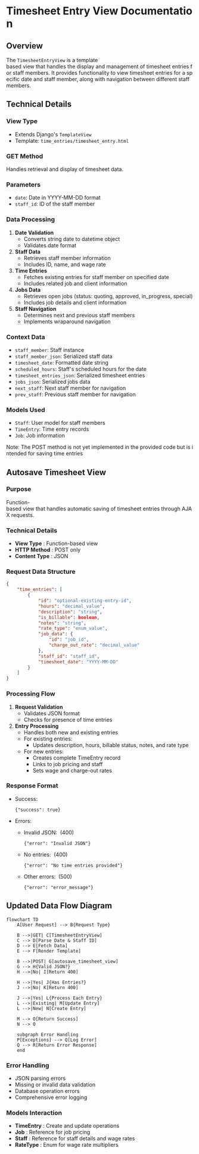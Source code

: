 # **Timesheet Entry View Documentation**

## **Overview**

The `TimesheetEntryView` is a template based view that handles the display and management of timesheet entries for staff members. It provides functionality to view timesheet entries for a specific date and staff member, along with navigation between different staff members.

## **Technical Details**

### **View Type**

- Extends Django's `TemplateView`
- Template: `time_entries/timesheet_entry.html`

### **GET Method**

Handles retrieval and display of timesheet data.

### **Parameters**

- `date`: Date in YYYY-MM-DD format
- `staff_id`: ID of the staff member

### **Data Processing**

1. **Date Validation**
    - Converts string date to datetime object
    - Validates date format
2. **Staff Data**
    - Retrieves staff member information
    - Includes ID, name, and wage rate
3. **Time Entries**
    - Fetches existing entries for staff member on specified date
    - Includes related job and client information
4. **Jobs Data**
    - Retrieves open jobs (status: quoting, approved, in_progress, special)
    - Includes job details and client information
5. **Staff Navigation**
    - Determines next and previous staff members
    - Implements wraparound navigation

### **Context Data**

- `staff_member`: Staff instance
- `staff_member_json`: Serialized staff data
- `timesheet_date`: Formatted date string
- `scheduled_hours`: Staff's scheduled hours for the date
- `timesheet_entries_json`: Serialized timesheet entries
- `jobs_json`: Serialized jobs data
- `next_staff`: Next staff member for navigation
- `prev_staff`: Previous staff member for navigation

### **Models Used**

- `Staff`: User model for staff members
- `TimeEntry`: Time entry records
- `Job`: Job information

Note: The POST method is not yet implemented in the provided code but is intended for saving time entries

## **Autosave Timesheet View**

### **Purpose**

Function-based view that handles automatic saving of timesheet entries through AJAX requests.

### **Technical Details**

- **View Type** : Function-based view
- **HTTP Method** : POST only
- **Content Type** : JSON

### **Request Data Structure**

```json
{
    "time_entries": [
        {
            "id": "optional-existing-entry-id",
            "hours": "decimal_value",
            "description": "string",
            "is_billable": boolean,
            "notes": "string",
            "rate_type": "enum_value",
            "job_data": {
                "id": "job_id",
                "charge_out_rate": "decimal_value"
            },
            "staff_id": "staff_id",
            "timesheet_date": "YYYY-MM-DD"
        }
    ]
}

```

### **Processing Flow**

1. **Request Validation**
    - Validates JSON format
    - Checks for presence of time entries
2. **Entry Processing**
    - Handles both new and existing entries
    - For existing entries:
        - Updates description, hours, billable status, notes, and rate type
    - For new entries:
        - Creates complete TimeEntry record
        - Links to job pricing and staff
        - Sets wage and charge-out rates

### **Response Format**

- Success:
    
    `{"success": true}`
    
- Errors:
    - Invalid JSON:  (400)
        
        `{"error": "Invalid JSON"}`
        
    - No entries:  (400)
        
        `{"error": "No time entries provided"}`
        
    - Other errors:  (500)
        
        `{"error": "error_message"}`
        

## **Updated Data Flow Diagram**

```mermaid
flowchart TD
    A[User Request] --> B{Request Type}

    B -->|GET| C[TimesheetEntryView]
    C --> D[Parse Date & Staff ID]
    D --> E[Fetch Data]
    E --> F[Render Template]

    B -->|POST| G[autosave_timesheet_view]
    G --> H{Valid JSON?}
    H -->|No| I[Return 400]

    H -->|Yes| J{Has Entries?}
    J -->|No| K[Return 400]

    J -->|Yes| L{Process Each Entry}
    L -->|Existing| M[Update Entry]
    L -->|New| N[Create Entry]

    M --> O[Return Success]
    N --> O

    subgraph Error Handling
    P[Exceptions] --> Q[Log Error]
    Q --> R[Return Error Response]
    end

```

### **Error Handling**

- JSON parsing errors
- Missing or invalid data validation
- Database operation errors
- Comprehensive error logging

### **Models Interaction**

- **TimeEntry** : Create and update operations
- **Job** : Reference for job pricing
- **Staff** : Reference for staff details and wage rates
- **RateType** : Enum for wage rate multipliers